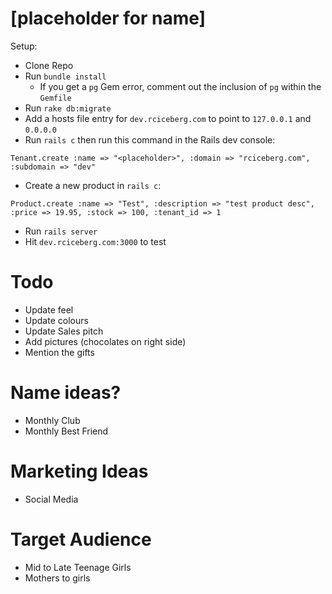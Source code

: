 [placeholder for name]
====

Setup:

* Clone Repo
* Run `bundle install`
  * If you get a `pg` Gem error, comment out the inclusion of `pg` within the `Gemfile`
* Run `rake db:migrate`
* Add a hosts file entry for `dev.rciceberg.com` to point to `127.0.0.1` and `0.0.0.0`
* Run `rails c` then run this command in the Rails dev console:
```
Tenant.create :name => "<placeholder>", :domain => "rciceberg.com", :subdomain => "dev"
```
* Create a new product in `rails c`:
```
Product.create :name => "Test", :description => "test product desc", :price => 19.95, :stock => 100, :tenant_id => 1
```
* Run `rails server`
* Hit `dev.rciceberg.com:3000` to test

Todo
===
* Update feel
* Update colours
* Update Sales pitch
* Add pictures (chocolates on right side)
* Mention the gifts

Name ideas?
===
* Monthly Club
* Monthly Best Friend

Marketing Ideas
===
* Social Media

Target Audience
===
* Mid to Late Teenage Girls
* Mothers to girls
